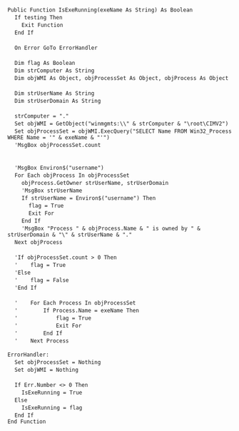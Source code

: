 &nbsp;  &nbsp;  &nbsp;  &nbsp;  
`Public Function IsExeRunning(exeName As String) As Boolean`  
&nbsp;&nbsp;&nbsp;&nbsp;`If testing Then`  
&nbsp;&nbsp;&nbsp;&nbsp;&nbsp;&nbsp;&nbsp;&nbsp;`Exit Function`  
&nbsp;&nbsp;&nbsp;&nbsp;`End If`  
&nbsp;  &nbsp;  &nbsp;  &nbsp;  
&nbsp;&nbsp;&nbsp;&nbsp;`On Error GoTo ErrorHandler`  
&nbsp;  &nbsp;  &nbsp;  &nbsp;  
&nbsp;&nbsp;&nbsp;&nbsp;`Dim flag As Boolean`  
&nbsp;&nbsp;&nbsp;&nbsp;`Dim strComputer As String`  
&nbsp;&nbsp;&nbsp;&nbsp;`Dim objWMI As Object, objProcessSet As Object, objProcess As Object`  
&nbsp;  &nbsp;  &nbsp;  &nbsp;  
&nbsp;&nbsp;&nbsp;&nbsp;`Dim strUserName As String`  
&nbsp;&nbsp;&nbsp;&nbsp;`Dim strUserDomain As String`  
&nbsp;  &nbsp;  &nbsp;  &nbsp;  
&nbsp;&nbsp;&nbsp;&nbsp;`strComputer = "."`  
&nbsp;&nbsp;&nbsp;&nbsp;`Set objWMI = GetObject("winmgmts:\\" & strComputer & "\root\CIMV2")`  
&nbsp;&nbsp;&nbsp;&nbsp;`Set objProcessSet = objWMI.ExecQuery("SELECT Name FROM Win32_Process WHERE Name = '" & exeName & "'")`  
&nbsp;&nbsp;&nbsp;&nbsp;`'MsgBox objProcessSet.count`  
&nbsp;  &nbsp;  &nbsp;  &nbsp;  
&nbsp;  &nbsp;  &nbsp;  &nbsp;  
&nbsp;&nbsp;&nbsp;&nbsp;`'MsgBox Environ$("username")`  
&nbsp;&nbsp;&nbsp;&nbsp;`For Each objProcess In objProcessSet`  
&nbsp;&nbsp;&nbsp;&nbsp;&nbsp;&nbsp;&nbsp;&nbsp;`objProcess.GetOwner strUserName, strUserDomain`  
&nbsp;&nbsp;&nbsp;&nbsp;&nbsp;&nbsp;&nbsp;&nbsp;`'MsgBox strUserName`  
&nbsp;&nbsp;&nbsp;&nbsp;&nbsp;&nbsp;&nbsp;&nbsp;`If strUserName = Environ$("username") Then`  
&nbsp;&nbsp;&nbsp;&nbsp;&nbsp;&nbsp;&nbsp;&nbsp;&nbsp;&nbsp;&nbsp;&nbsp;`flag = True`  
&nbsp;&nbsp;&nbsp;&nbsp;&nbsp;&nbsp;&nbsp;&nbsp;&nbsp;&nbsp;&nbsp;&nbsp;`Exit For`  
&nbsp;&nbsp;&nbsp;&nbsp;&nbsp;&nbsp;&nbsp;&nbsp;`End If`  
&nbsp;&nbsp;&nbsp;&nbsp;&nbsp;&nbsp;&nbsp;&nbsp;`'MsgBox "Process " & objProcess.Name & " is owned by " & strUserDomain & "\" & strUserName & "."`  
&nbsp;&nbsp;&nbsp;&nbsp;`Next objProcess`  
&nbsp;  &nbsp;  &nbsp;  &nbsp;  
&nbsp;&nbsp;&nbsp;&nbsp;`'If objProcessSet.count > 0 Then`  
&nbsp;&nbsp;&nbsp;&nbsp;`'    flag = True`  
&nbsp;&nbsp;&nbsp;&nbsp;`'Else`  
&nbsp;&nbsp;&nbsp;&nbsp;`'    flag = False`  
&nbsp;&nbsp;&nbsp;&nbsp;`'End If`  
&nbsp;  &nbsp;  &nbsp;  &nbsp;  
&nbsp;&nbsp;&nbsp;&nbsp;`'    For Each Process In objProcessSet`  
&nbsp;&nbsp;&nbsp;&nbsp;`'        If Process.Name = exeName Then`  
&nbsp;&nbsp;&nbsp;&nbsp;`'            flag = True`  
&nbsp;&nbsp;&nbsp;&nbsp;`'            Exit For`  
&nbsp;&nbsp;&nbsp;&nbsp;`'        End If`  
&nbsp;&nbsp;&nbsp;&nbsp;`'    Next Process`  
&nbsp;  &nbsp;  &nbsp;  &nbsp;  
`ErrorHandler:`  
&nbsp;&nbsp;&nbsp;&nbsp;`Set objProcessSet = Nothing`  
&nbsp;&nbsp;&nbsp;&nbsp;`Set objWMI = Nothing`  
&nbsp;  &nbsp;  &nbsp;  &nbsp;  
&nbsp;&nbsp;&nbsp;&nbsp;`If Err.Number <> 0 Then`  
&nbsp;&nbsp;&nbsp;&nbsp;&nbsp;&nbsp;&nbsp;&nbsp;`IsExeRunning = True`  
&nbsp;&nbsp;&nbsp;&nbsp;`Else`  
&nbsp;&nbsp;&nbsp;&nbsp;&nbsp;&nbsp;&nbsp;&nbsp;`IsExeRunning = flag`  
&nbsp;&nbsp;&nbsp;&nbsp;`End If`  
`End Function`  

